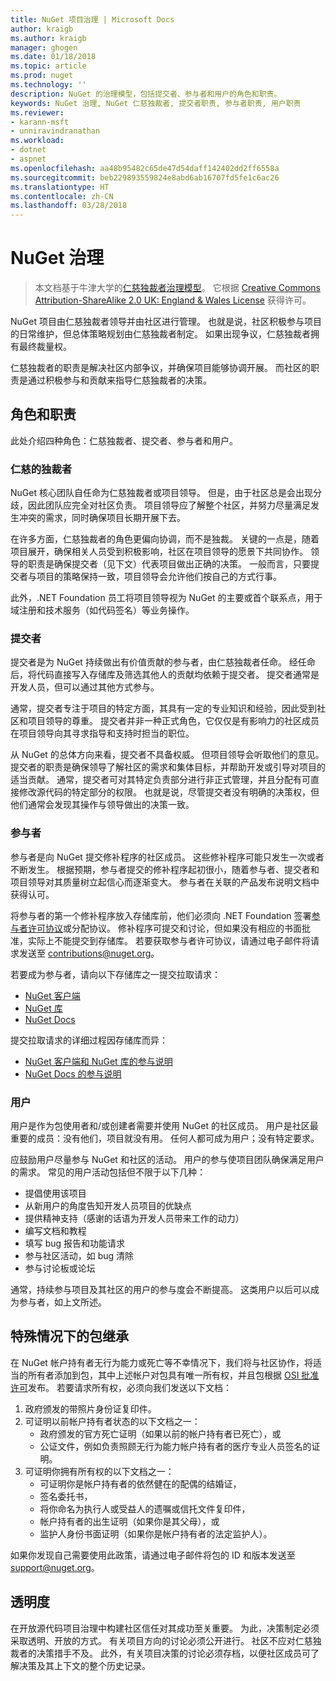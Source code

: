 ```yaml
---
title: NuGet 项目治理 | Microsoft Docs
author: kraigb
ms.author: kraigb
manager: ghogen
ms.date: 01/18/2018
ms.topic: article
ms.prod: nuget
ms.technology: ''
description: NuGet 的治理模型，包括提交者、参与者和用户的角色和职责。
keywords: NuGet 治理, NuGet 仁慈独裁者, 提交者职责, 参与者职责, 用户职责
ms.reviewer:
- karann-msft
- unniravindranathan
ms.workload:
- dotnet
- aspnet
ms.openlocfilehash: aa48b95482c65de47d54daff142402dd2ff6558a
ms.sourcegitcommit: beb229893559824e8abd6ab16707fd5fe1c6ac26
ms.translationtype: HT
ms.contentlocale: zh-CN
ms.lasthandoff: 03/28/2018
---
```

# <a name="nuget-governance"></a>NuGet 治理

> 本文档基于牛津大学的[仁慈独裁者治理模型](http://www.oss-watch.ac.uk/resources/benevolentdictatorgovernancemodel)。 它根据 [Creative Commons Attribution-ShareAlike 2.0 UK: England & Wales License](http://creativecommons.org/licenses/by-sa/2.0/uk/) 获得许可。

NuGet 项目由仁慈独裁者领导并由社区进行管理。 也就是说，社区积极参与项目的日常维护，但总体策略规划由仁慈独裁者制定。 如果出现争议，仁慈独裁者拥有最终裁量权。

仁慈独裁者的职责是解决社区内部争议，并确保项目能够协调开展。 而社区的职责是通过积极参与和贡献来指导仁慈独裁者的决策。

## <a name="roles-and-responsibilities"></a>角色和职责

此处介绍四种角色：仁慈独裁者、提交者、参与者和用户。

### <a name="benevolent-dictator"></a>仁慈的独裁者

NuGet 核心团队自任命为仁慈独裁者或项目领导。 但是，由于社区总是会出现分歧，因此团队应完全对社区负责。 项目领导应了解整个社区，并努力尽量满足发生冲突的需求，同时确保项目长期开展下去。

在许多方面，仁慈独裁者的角色更偏向协调，而不是独裁。 关键的一点是，随着项目展开，确保相关人员受到积极影响，社区在项目领导的愿景下共同协作。 领导的职责是确保提交者（见下文）代表项目做出正确的决策。 一般而言，只要提交者与项目的策略保持一致，项目领导会允许他们按自己的方式行事。

此外，.NET Foundation 员工将项目领导视为 NuGet 的主要或首个联系点，用于域注册和技术服务（如代码签名）等业务操作。

### <a name="committers"></a>提交者

提交者是为 NuGet 持续做出有价值贡献的参与者，由仁慈独裁者任命。 经任命后，将代码直接写入存储库及筛选其他人的贡献均依赖于提交者。 提交者通常是开发人员，但可以通过其他方式参与。

通常，提交者专注于项目的特定方面，其具有一定的专业知识和经验，因此受到社区和项目领导的尊重。 提交者并非一种正式角色，它仅仅是有影响力的社区成员在项目领导向其寻求指导和支持时担当的职位。

从 NuGet 的总体方向来看，提交者不具备权威。 但项目领导会听取他们的意见。 提交者的职责是确保领导了解社区的需求和集体目标，并帮助开发或引导对项目的适当贡献。 通常，提交者可对其特定负责部分进行非正式管理，并且分配有可直接修改源代码的特定部分的权限。 也就是说，尽管提交者没有明确的决策权，但他们通常会发现其操作与领导做出的决策一致。

### <a name="contributors"></a>参与者

参与者是向 NuGet 提交修补程序的社区成员。 这些修补程序可能只发生一次或者不断发生。 根据预期，参与者提交的修补程序起初很小，随着参与者、提交者和项目领导对其质量树立起信心而逐渐变大。 参与者在关联的产品发布说明文档中获得认可。

将参与者的第一个修补程序放入存储库前，他们必须向 .NET Foundation 签署[参与者许可协议](http://en.wikipedia.org/wiki/Contributor_License_Agreement)或分配协议。 修补程序可提交和讨论，但如果没有相应的书面批准，实际上不能提交到存储库。 若要获取参与者许可协议，请通过电子邮件将请求发送至 [contributions@nuget.org](mailto:contributions@nuget.org)。

若要成为参与者，请向以下存储库之一提交拉取请求：

- [NuGet 客户端](https://github.com/NuGet/NuGet.Client)
- [NuGet 库](https://github.com/nuget/nugetgallery)
- [NuGet Docs](https://github.com/nuget/nugetdocs)

提交拉取请求的详细过程因存储库而异：

- [NuGet 客户端和 NuGet 库的参与说明](https://github.com/NuGet/Home/wiki/Contributing-to-NuGet)
- [NuGet Docs 的参与说明](https://github.com/NuGet/NuGetDocs/wiki/Contributing-to-NuGet-Documentation)

### <a name="users"></a>用户

用户是作为包使用者和/或创建者需要并使用 NuGet 的社区成员。 用户是社区最重要的成员：没有他们，项目就没有用。 任何人都可成为用户；没有特定要求。

应鼓励用户尽量参与 NuGet 和社区的活动。 用户的参与使项目团队确保满足用户的需求。 常见的用户活动包括但不限于以下几种：

- 提倡使用该项目
- 从新用户的角度告知开发人员项目的优缺点
- 提供精神支持（感谢的话语为开发人员带来工作的动力）
- 编写文档和教程
- 填写 bug 报告和功能请求
- 参与社区活动，如 bug 清除
- 参与讨论板或论坛

通常，持续参与项目及其社区的用户的参与度会不断提高。 这类用户以后可以成为参与者，如上文所述。

## <a name="package-succession-under-special-circumstances"></a>特殊情况下的包继承

在 NuGet 帐户持有者无行为能力或死亡等不幸情况下，我们将与社区协作，将适当的所有者添加到包，其中上述帐户对包具有唯一所有权，并且包根据 [OSI 批准许可](https://opensource.org/licenses/alphabetical)发布。 若要请求所有权，必须向我们发送以下文档：

1. 政府颁发的带照片身份证复印件。
1. 可证明以前帐户持有者状态的以下文档之一： 
    - 政府颁发的官方死亡证明（如果以前的帐户持有者已死亡），或
    - 公证文件，例如负责照顾无行为能力帐户持有者的医疗专业人员签名的证明。
1. 可证明你拥有所有权的以下文档之一： 
    - 可证明你是帐户持有者的依然健在的配偶的结婚证，
    - 签名委托书，
    - 将你命名为执行人或受益人的遗嘱或信托文件复印件，
    - 帐户持有者的出生证明（如果你是其父母），或
    - 监护人身份书面证明（如果你是帐户持有者的法定监护人）。

如果你发现自己需要使用此政策，请通过电子邮件将包的 ID 和版本发送至 [support@nuget.org](mailto:support@nuget.org)。

## <a name="transparency"></a>透明度

在开放源代码项目治理中构建社区信任对其成功至关重要。 为此，决策制定必须采取透明、开放的方式。 有关项目方向的讨论必须公开进行。 社区不应对仁慈独裁者的决策措手不及。 此外，有关项目决策的讨论必须存档，以便社区成员可了解决策及其上下文的整个历史记录。
